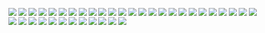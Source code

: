 ![](https://i.imgur.com/dnitXLD.png)
![](https://i.imgur.com/PxAm436.png)
![](https://i.imgur.com/Hdk5PsM.png)
![](https://i.imgur.com/jLiMBq5.png)
![](https://i.imgur.com/rIa9Aly.png)
![](https://i.imgur.com/YG3dIT2.png)
![](https://i.imgur.com/ixrBk2b.png)
![](https://i.imgur.com/3puh9SV.png)
![](https://i.imgur.com/qsdaPte.png)
![](https://i.imgur.com/VPfjn2i.png)
![](https://i.imgur.com/TtTWfs1.png)
![](https://i.imgur.com/o2J0w8O.png)
![](https://i.imgur.com/P5Npic5.png)
![](https://i.imgur.com/rmGO6me.png)
![](https://i.imgur.com/rjMZovH.png)
![](https://i.imgur.com/FMQD7fa.png)
![](https://i.imgur.com/40kr4xI.png)
![](https://i.imgur.com/lXXLCaU.png)
![](https://i.imgur.com/TtvjC1T.png)
![](https://i.imgur.com/wbCQWdZ.png)
![](https://i.imgur.com/rEomDS2.png)
![](https://i.imgur.com/PSnykj8.png)
![](https://i.imgur.com/YhbWlfx.png)
![](https://i.imgur.com/xa0BASD.png)
![](https://i.imgur.com/OB74Of2.png)
![](https://i.imgur.com/OB74Of2.png)
![](https://i.imgur.com/A4iXHGj.png)
![](https://i.imgur.com/Rukf9c6.png)
![](https://i.imgur.com/fNNutTd.png)
![](https://i.imgur.com/TXf4PEW.png)
![](https://i.imgur.com/TEuTMrz.png)
![](https://i.imgur.com/OBPBVdY.png)
![](https://i.imgur.com/gEI5Aod.png)
![](https://i.imgur.com/jkBLIf4.png)
![](https://i.imgur.com/TlZbxKM.png)
![](https://i.imgur.com/IkEv67J.png)
![](https://i.imgur.com/KYBbtsH.png)
